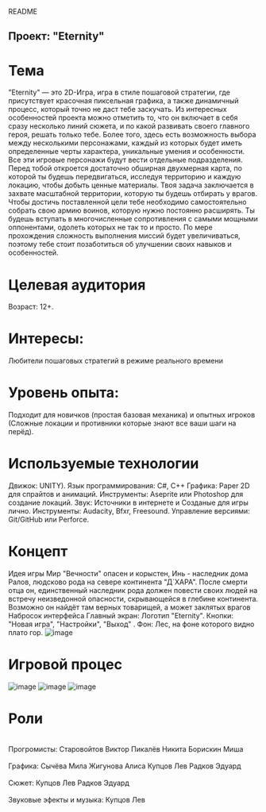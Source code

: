 README
## Проект: "Eternity"
# Тема
"Eternity" — это 2D-Игра, игра в стиле пошаговой стратегии, где присутствует красочная пиксельная графика, а также динамичный процесс, который точно не даст тебе заскучать. Из интересных особенностей проекта можно отметить то, что он включает в себя сразу несколько линий сюжета, и по какой развивать своего главного героя, решать только тебе. Более того, здесь есть возможность выбора между несколькими персонажами, каждый из которых будет иметь определенные черты характера, уникальные умения и особенности. Все эти игровые персонажи будут вести отдельные подразделения. Перед тобой откроется достаточно обширная двухмерная карта, по которой ты будешь передвигаться, исследуя территорию и каждую локацию, чтобы добыть ценные материалы. Твоя задача заключается в захвате масштабной территории, которую ты будешь отбирать у врагов. Чтобы достичь поставленной цели тебе необходимо самостоятельно собрать свою армию воинов, которую нужно постоянно расширять. Ты будешь вступать в многочисленные сопротивления с самыми мощными оппонентами, одолеть которых не так то и просто. По мере прохождения сложность выполнения миссий будет увеличиваться, поэтому тебе стоит позаботиться об улучшении своих навыков и особенностей.
# Целевая аудитория
Возраст: 12+.
# Интересы: 
Любители пошаговых стратегий в режиме реального времени
# Уровень опыта: 
Подходит для новичков (простая базовая механика) и опытных игроков (Сложные локации и противники которые знают все ваши шаги на перёд).
# Используемые технологии
Движок: UNITY).
Язык программирования: С#, С++
Графика:
Paper 2D для спрайтов и анимаций.
Инструменты: Aseprite или Photoshop для создание локаций.
Звук:
Источники в интернете и Созданые для игры лично.
Инструменты: Audacity, Bfxr, Freesound.
Управление версиями: Git/GitHub или Perforce.
# Концепт
Идея игры
Мир "Вечности" опасен и корыстен, Инь - наследник дома Ралов, людсково рода на севере континента "Д`ХАРА". После смерти отца он, единственный наследник рода должен повести своих людей на встречу неизведонной опасности, скрывающейся в глебине континента. Возможно он найдёт там верных товарищей, а может заклятых врагов
Набросок интерфейса
Главный экран:
Логотип "Eternity".
Кнопки: "Новая игра", "Настройки", "Выход" .
Фон: Лес, на фоне которого видно плато гор. ![image](https://github.com/user-attachments/assets/606429eb-edb5-49ca-88c1-b57fb9ec8d3f)
# Игровой процес 
![image](https://github.com/user-attachments/assets/de7f3c7e-0177-4f7b-85cb-997439348dd1)
![image](https://github.com/user-attachments/assets/45e02c34-78b1-4b7b-a8e1-58b09edb800e)
![image](https://github.com/user-attachments/assets/33b04bcb-e0e6-4eb2-a92c-d47d1cafd990)



# Роли
<br> Прогромисты:
  Старовойтов Виктор
  Пикалёв Никита
  Борискин Миша
<br>
<br> Графика:
  Сычёва Мила
  Жигунова Алиса
  Купцов Лев
  Радков Эдуард
  <br>
<br>
Сюжет: 
  Купцов Лев
  Радков Эдуард
  <br>
<br>Звуковые эфекты и музыка:
  Купцов Лев
  <br>

